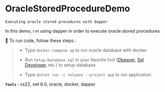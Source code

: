 # OracleStoredProcedureDemo
```
Executing oracle stored procedures with dapper
```

In this demo, i m using dapper in order to execute oracle stored procedures

>
:rocket: To run code, follow these steps :
> 
> - Type `docker-compose up` to run oracle database with docker
>
> - Run `Setup-Database.sql` in your favorite tool ([Dbeaver](https://dbeaver.io/), [Sql Developer](https://www.oracle.com/database/technologies/appdev/sqldeveloper-landing.html), etc.) to setup database
>
> - Type `dotnet run -c release --project app` to run application
>

**`Tools`** : vs22, net 6.0, oracle, docker, dapper